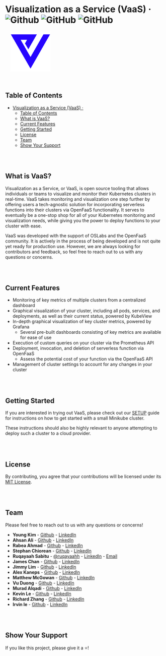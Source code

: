 # Visualization as a Service (VaaS) &middot; ![Github](https://img.shields.io/github/repo-size/oslabs-beta/VaaS) ![GitHub](https://img.shields.io/github/license/oslabs-beta/VaaS) ![GitHub](https://img.shields.io/github/last-commit/oslabs-beta/VaaS)

&nbsp; &nbsp; ![VaaS](public/Images/VaaS.png)


<br />

## Table of Contents

- [Visualization as a Service (VaaS) ·   ](#visualization-as-a-service-vaas----)
  - [Table of Contents](#table-of-contents)
  - [What is VaaS?](#what-is-vaas)
  - [Current Features](#current-features)
  - [Getting Started](#getting-started)
  - [License](#license)
  - [Team](#team)
  - [Show Your Support](#show-your-support)

<br/>


<br/>

## What is VaaS?
Visualization as a Service, or VaaS, is open source tooling that allows individuals or teams to visualize and monitor their Kubernetes clusters in real-time. VaaS takes monitoring and visualization one step further by offering users a tech-agnostic solution for incorporating serverless functions into their clusters via OpenFaaS functionality. It serves to eventually be a one-stop shop for all of your Kubernetes monitoring and visualization needs, while giving you the power to deploy functions to your cluster with ease.

VaaS was developed with the support of OSLabs and the OpenFaaS community. It is actively in the process of being developed and is not quite yet ready for production use. However, we are always looking for contributors and feedback, so feel free to reach out to us with any questions or concerns.

<br/>


<br/>

## Current Features
- Monitoring of key metrics of multiple clusters from a centralized dashboard
- Graphical visualization of your cluster, including all pods, services, and deployments, as well as their current status, powered by KubeView
- In-depth graphical visualization of key cluster metrics, powered by Grafana
  - Several pre-built dashboards consisting of key metrics are available for ease of use
- Execution of custom queries on your cluster via the Prometheus API
- Deployment, invocation, and deletion of serverless function via OpenFaaS
  - Assess the potential cost of your function via the OpenFaaS API
- Management of cluster settings to account for any changes in your cluster

<br/>


<br/>

## Getting Started
If you are interested in trying out VaaS, please check out our [SETUP](/SETUP.md) guide for instructions on how to get started with a small Minikube cluster. 

These instructions should also be highly relevant to anyone attempting to deploy such a cluster to a cloud provider.

<br/>


<br/>

## License
By contributing, you agree that your contributions will be licensed under its [MIT License](/LICENSE).


<br/>


<br/>

## Team
Please feel free to reach out to us with any questions or concerns!

- **Young Kim** - [Github](https://github.com/ykim770) - [LinkedIn](www.linkedin.com/in/young-j-kim)
- **Ahsan Ali** - [Github](https://github.com/greyali) - [LinkedIn](https://www.linkedin.com/in/greyali/)
- **Rabea Ahmad** - [Github](https://github.com/RabeaAhmad3) - [LinkedIn](https://www.linkedin.com/in/rabea-ahmad/)
- **Stephan Chiorean** - [Github](https://github.com/stephan-chiorean) - [LinkedIn](https://www.linkedin.com/in/stephan-chiorean-2b6961139/)
- **Ruqayaah Sabitu** - [@ruqayaahh](https://github.com/ruqayaahh) - [LinkedIn](https://www.linkedin.com/in/ruqayaahsabitu/) - [Email](mailto:aderinolaruqayaah@gmail.com)
- **James Chan** - [Github](https://github.com/j-chany) - [LinkedIn](https://www.linkedin.com/in/james-c-694018b5/)
- **Jimmy Lim** - [Github](https://github.com/Radizorit) - [LinkedIn](https://www.linkedin.com/in/limjimmyy)
- **Alex Kaneps** - [Github](https://github.com/AlexKaneps) - [LinkedIn](https://www.linkedin.com/in/alex-kaneps/)
- **Matthew McGowan** - [Github](https://github.com/mcmcgowan) - [LinkedIn](https://www.linkedin.com/in/matthewcharlesmcgowan/)
- **Vu Duong** - [Github](https://github.com/vduong021) - [LinkedIn](https://www.linkedin.com/in/vu-duong)
- **Murad Alqadi** - [Github](https://github.com/murad-alqadi) - [LinkedIn](https://linkedin.com/in/muradmd)
- **Kevin Le** - [Github](https://github.com/xkevinle) - [LinkedIn](https://www.linkedin.com/in/xkevinle/)
- **Richard Zhang** - [Github](https://github.com/rich9029) - [LinkedIn](https://www.linkedin.com/in/dickzhang/)
- **Irvin Ie** - [Github](https://github.com/irvinie) - [LinkedIn](https://www.linkedin.com/in/irvinie/)

<br/>


<br/>

## Show Your Support

If you like this project, please give it a ⭐️!

